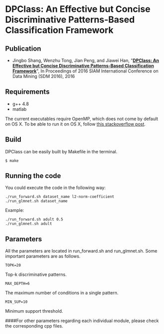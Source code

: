 # DPClass: An Effective but Concise Discriminative Patterns-Based Classification Framework
## Publication

* Jingbo Shang, Wenzhu Tong, Jian Peng, and Jiawei Han, "**[DPClass: An Effective but Concise Discriminative Patterns-Based Classification Framework](http://web.engr.illinois.edu/~shang7/papers/DPClass.pdf)**", In Proceedings of 2016 SIAM International Conference on Data Mining (SDM 2016), 2016

## Requirements

* g++ 4.8
* matlab

The current executables require OpenMP, which does not come by default on OS X. To be able to run it on OS X, follow <a href="http://stackoverflow.com/questions/20321988/error-enabling-openmp-ld-library-not-found-for-lgomp-and-clang-errors">this stackoverflow post</a>.

## Build

DPClass can be easily built by Makefile in the terminal.

```
$ make
```

## Running the code

You could execute the code in the following way:

```
./run_forward.sh dataset_name l2-norm-coefficient
./run_glmnet.sh dataset_name
```

Example:

```
./run_forward.sh adult 0.5
./run_glmnet.sh adult
```

## Parameters
All the parameters are located in run_forward.sh and run_glmnet.sh. Some important parameters are as follows.

```
TOPK=20
```
Top-k discriminative patterns.

```
MAX_DEPTH=6
```
The maximum number of conditions in a single pattern.

```
MIN_SUP=10
```
Minimum support threshold.

####For other parameters regarding each individual module, please check the corresponding cpp files.
